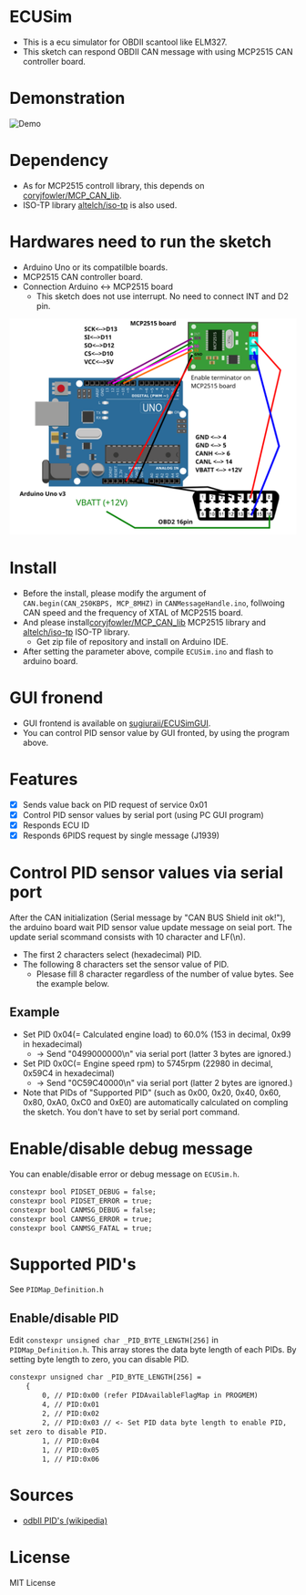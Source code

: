 # ECUSim
 * This is a ecu simulator for OBDII scantool like ELM327.
 * This sketch can respond OBDII CAN message with using MCP2515 CAN controller board.

# Demonstration
![Demo](https://user-images.githubusercontent.com/25734871/113512905-e5a4fb00-95a1-11eb-9434-9f92c7a85266.gif)

# Dependency
* As for MCP2515 controll library, this depends on [coryjfowler/MCP_CAN_lib](https://github.com/coryjfowler/MCP_CAN_lib).
* ISO-TP library [altelch/iso-tp](https://github.com/altelch/iso-tp) is also used. 

# Hardwares need to run the sketch
 * Arduino Uno or its compatilble boards.
 * MCP2515 CAN controller board.
 * Connection Arduino <-> MCP2515 board
     - This sketch does not use interrupt. No need to connect INT and D2 pin.

![Wiring](Wiring.svg)
    
# Install
 * Before the install, please modify the argument of `CAN.begin(CAN_250KBPS, MCP_8MHZ)` in `CANMessageHandle.ino`, follwoing CAN speed and the frequency of XTAL of MCP2515 board.
 * And please install[coryjfowler/MCP_CAN_lib](https://github.com/coryjfowler/MCP_CAN_lib) MCP2515 library and [altelch/iso-tp](https://github.com/altelch/iso-tp) ISO-TP library.
    * Get zip file of repository and install on Arduino IDE. 
 * After setting the parameter above, compile `ECUSim.ino` and flash to arduino board.

# GUI fronend
- GUI frontend is available on [sugiuraii/ECUSimGUI](https://github.com/sugiuraii/ECUSimGUI).
- You can control PID sensor value by GUI fronted, by using the program above.

# Features
 * [x] Sends value back on PID request of service 0x01
 * [x] Control PID sensor values by serial port (using PC GUI program)
 * [X] Responds ECU ID
 * [X] Responds 6PIDS request by single message (J1939)

# Control PID sensor values via serial port
After the CAN initialization (Serial message by "CAN BUS Shield init ok!"), the arduino board wait PID sensor value update message on seial port.
The update serial scommand consists with 10 character and LF(\n).
 * The first 2 characters select (hexadecimal) PID.
 * The following 8 characters set the sensor value of PID.
    * Plesase fill 8 character regardless of the number of value bytes. See the example below.
## Example
- Set PID 0x04(= Calculated engine load) to 60.0% (153 in decimal, 0x99 in hexadecimal)
    - -> Send "0499000000\n" via serial port (latter 3 bytes are ignored.)
- Set PID 0x0C(= Engine speed rpm) to 5745rpm (22980 in decimal, 0x59C4 in hexadecimal)
    - -> Send "0C59C40000\n" via serial port (latter 2 bytes are ignored.)
- Note that PIDs of "Supported PID" (such as 0x00, 0x20, 0x40, 0x60, 0x80, 0xA0, 0xC0 and 0xE0) are automatically calculated on compling the sketch. You don't have to set by serial port command. 

# Enable/disable debug message
You can enable/disable error or debug message on `ECUSim.h`.
```
constexpr bool PIDSET_DEBUG = false;
constexpr bool PIDSET_ERROR = true;
constexpr bool CANMSG_DEBUG = false;
constexpr bool CANMSG_ERROR = true;
constexpr bool CANMSG_FATAL = true;
```

# Supported PID's
See `PIDMap_Definition.h`
## Enable/disable PID
Edit `constexpr unsigned char _PID_BYTE_LENGTH[256]` in `PIDMap_Definition.h`. This array stores the data byte length of each PIDs. By setting byte length to zero, you can disable PID.
```
constexpr unsigned char _PID_BYTE_LENGTH[256] =
    {
        0, // PID:0x00 (refer PIDAvailableFlagMap in PROGMEM)
        4, // PID:0x01
        2, // PID:0x02
        2, // PID:0x03 // <- Set PID data byte length to enable PID, set zero to disable PID.
        1, // PID:0x04
        1, // PID:0x05
        1, // PID:0x06
```
# Sources
* [odbII PID's (wikipedia)](https://en.wikipedia.org/wiki/OBD-II_PIDs)

# License
MIT License

